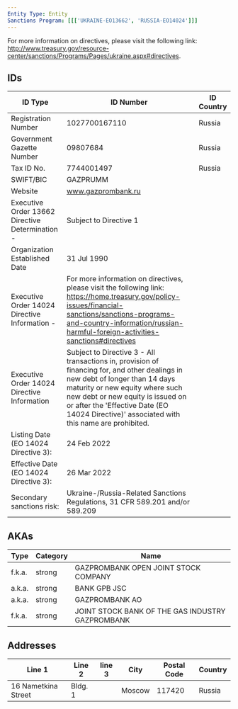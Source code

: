 ```yaml
---
Entity Type: Entity
Sanctions Program: [[['UKRAINE-EO13662', 'RUSSIA-EO14024']]]
---
```

For more information on directives, please visit the following link: http://www.treasury.gov/resource-center/sanctions/Programs/Pages/ukraine.aspx#directives.

## IDs
| ID Type | ID Number | ID Country |
|---------|-----------|------------|
| Registration Number | 1027700167110 | Russia |
| Government Gazette Number | 09807684 | Russia |
| Tax ID No. | 7744001497 | Russia |
| SWIFT/BIC | GAZPRUMM |  |
| Website | www.gazprombank.ru |  |
| Executive Order 13662 Directive Determination - | Subject to Directive 1 |  |
| Organization Established Date | 31 Jul 1990 |  |
| Executive Order 14024 Directive Information - | For more information on directives, please visit the following link: https://home.treasury.gov/policy-issues/financial-sanctions/sanctions-programs-and-country-information/russian-harmful-foreign-activities-sanctions#directives |  |
| Executive Order 14024 Directive Information | Subject to Directive 3 - All transactions in, provision of financing for, and other dealings in new debt of longer than 14 days maturity or new equity where such new debt or new equity is issued on or after the 'Effective Date (EO 14024 Directive)' associated with this name are prohibited. |  |
| Listing Date (EO 14024 Directive 3): | 24 Feb 2022 |  |
| Effective Date (EO 14024 Directive 3): | 26 Mar 2022 |  |
| Secondary sanctions risk: | Ukraine-/Russia-Related Sanctions Regulations, 31 CFR 589.201 and/or 589.209 |  |


## AKAs
| Type | Category | Name      | 
|------|----------|-----------|
| f.k.a. | strong | GAZPROMBANK OPEN JOINT STOCK COMPANY |
| a.k.a. | strong | BANK GPB JSC |
| a.k.a. | strong | GAZPROMBANK AO |
| f.k.a. | strong | JOINT STOCK BANK OF THE GAS INDUSTRY GAZPROMBANK |


## Addresses
| Line 1 | Line 2 | line 3 | City | Postal Code| Country | 
|--------|--------|--------|------|------------|---------|
| 16 Nametkina Street | Bldg. 1 |  | Moscow | 117420 | Russia |


